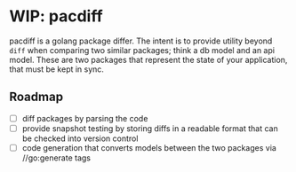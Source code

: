 # WIP: pacdiff

pacdiff is a golang package differ. The intent is to provide utility beyond
`diff` when comparing two similar packages; think a db model and an api model.
These are two packages that represent the state of your application, that must
be kept in sync.

## Roadmap

- [ ] diff packages by parsing the code
- [ ] provide snapshot testing by storing diffs in a readable format that can be checked into version control
- [ ] code generation that converts models between the two packages via //go:generate tags

